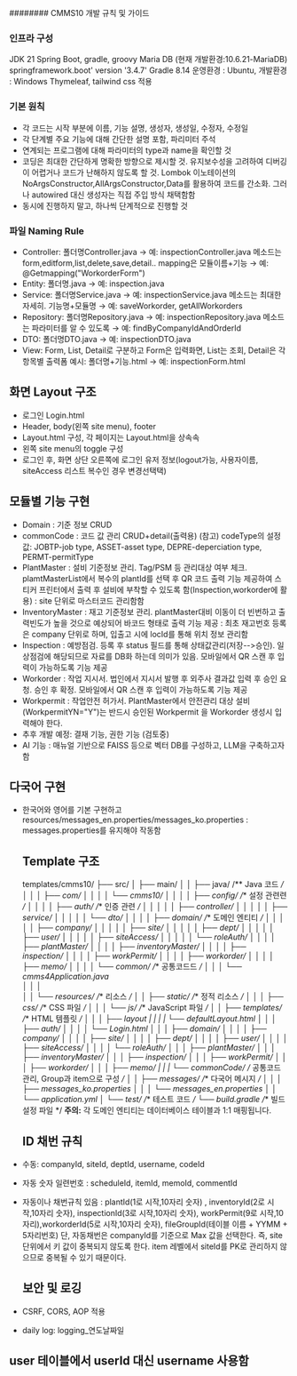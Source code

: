 ######## CMMS10 개발 규칙 및 가이드

### 인프라 구성

JDK 21
Spring Boot, gradle, groovy
Maria DB (현재 개발환경:10.6.21-MariaDB)
springframework.boot' version '3.4.7'
Gradle 8.14
운영환경 : Ubuntu, 개발환경 : Windows
Thymeleaf, tailwind css 적용

### 기본 원칙

* 각 코드는 시작 부분에 이름, 기능 설명, 생성자, 생성일, 수정자, 수정일
* 각 단계별 주요 기능에 대해 간단한 설명 포함, 파리미터 주석 
* 연계되는 프로그램에 대해 파라미터의 type과 name을 확인할 것
* 코딩은 최대한 간단하게 명확한 방향으로 제시할 것. 유지보수성을 고려하여 디버깅이 어렵거나 코드가 난해하지 않도록 할 것. Lombok 이노테이션의 NoArgsConstructor,AllArgsConstructor,Data를 활용하여 코드를 간소화. 그러나 autowired 대신 생성자는 직접 주입 방식 채택함함
* 동시에 진행하지 말고, 하나씩 단계적으로 진행할 것 

### 파일 Naming Rule

* Controller: 폴더명Controller.java → 예: inspectionController.java
              메소드는 form,editform,list,delete,save,detail..
              mapping은 모듈이름+기능 → 예: @Getmapping("WorkorderForm")
* Entity: 폴더명.java → 예: inspection.java
* Service: 폴더명Service.java → 예: inspectionService.java
           메소드는 최대한 자세히. 기능명+모듈명 → 예: saveWorkorder, getAllWorkorders
* Repository: 폴더명Repository.java → 예: inspectionRepository.java
              메소드는 파라미터를 알 수 있도록 → 예: findByCompanyIdAndOrderId
* DTO: 폴더명DTO.java → 예: inspectionDTO.java
* View: Form, List, Detail로 구분하고 Form은 입력화면, List는 조회, Detail은 각 항목별 출력폼
  예시: 폴더명+기능.html → 예: inspectionForm.html

## 화면 Layout 구조

* 로그인 Login.html
* Header, body(왼쪽 site menu), footer
* Layout.html 구성, 각 페이지는 Layout.html을 상속속
* 왼쪽 site menu의 toggle 구성
* 로그인 후, 화면 상단 오른쪽에 로그인 유저 정보(logout가능, 사용자이름, siteAccess 리스트 복수인 경우 변경선택택)

## 모듈별 기능 구현

* Domain : 기준 정보 CRUD 
* commonCode : 코드 값 관리 CRUD+detail(출력용)
  (참고) codeType의 설정값: JOBTP-job type, ASSET-asset type, DEPRE-deperciation type, PERMT-permitType 
* PlantMaster : 설비 기준정보 관리. Tag/PSM 등 관리대상 여부 체크. plamtMasterList에서 복수의 plantId를 선택 후 QR 코드 출력 기능 제공하여 스티커 프린터에서 출력 후 설비에 부착할 수 있도록 함(Inspection,workorder에 활용)
              : site 단위로 마스터코드 관리함함
* InventoryMaster : 재고 기준정보 관리. plantMaster대비 이동이 더 빈번하고 출력빈도가 높을 것으로 예상되어 바코드 형태로 출력 기능 제공 
                  : 최초 재고번호 등록은 company 단위로 하며, 입출고 시에 locId를 통해 위치 정보 관리함 
* Inspection : 예방점검. 등록 후 status 필드를 통해 상태값관리(저장-->승인). 일상점검에 해당되므로 자료를 DB화 하는데 의미가 있음. 모바일에서 QR 스캔 후 입력이 가능하도록 기능 제공 
* Workorder : 작업 지시서. 법인에서 지시서 발행 후 외주사 결과값 입력 후 승인 요청. 승인 후 확정. 모바일에서 QR 스캔 후 입력이 가능하도록 기능 제공 
* Workpermit : 작업안전 허가서. PlantMaster에서 안전관리 대상 설비(WorkpermitYN="Y")는 반드시 승인된 Workpermit 을 Workorder 생성시 입력해야 한다. 
* 추후 개발 예정: 결재 기능, 권한 기능
  (검토중) 
* AI 기능 : 매뉴얼 기반으로 FAISS 등으로 벡터 DB를 구성하고, LLM을 구축하고자 함 

## 다국어 구현

* 한국어와 영어를 기본 구현하고 resources/messages\_en.properties/messages\_ko.properties : messages.properties를 유지해야 작동함 

  ## Template 구조

  templates/cmms10/
  ├── src/
  │   ├── main/
  │   │   ├── java/           /\*\* Java 코드 */
  │   │   │   ├── com/
  │   │   │   │   └── cmms10/
  │   │   │   │       ├── config/         /*\* 설정 관련련 */
  │   │   │   │       ├── auth/           /*\* 인증 관련 */
  │   │   │   │       │   ├── controller/
  │   │   │   │       │   ├── service/
  │   │   │   │       │   └── dto/
  │   │   │   │       ├── domain/         /*\* 도메인 엔티티 */
  │   │   │   │       │   ├── company/
  │   │   │   │       │   ├── site/
  │   │   │   │       │   ├── dept/
  │   │   │   │       │   ├── user/
  │   │   │   │       │   ├── siteAccess/
  │   │   │   │       │   └── roleAuth/
  │   │   │   │       ├── plantMaster/
  │   │   │   │       ├── inventoryMaster/
  │   │   │   │       ├── inspection/
  │   │   │   │       ├── workPermit/
  │   │   │   │       ├── workorder/
  │   │   │   │       ├── memo/
  │   │   │   │       └── common/     /*\* 공통코드드 */
  │   │   │   └──   cmms4Application.java  
  │   │   │  
  │   │   └── resources/           /*\* 리소스 */
  │   │       ├── static/          /*\* 정적 리소스 */
  │   │       │   ├── css/         /*\* CSS 파일 */
  │   │       │   └── js/          /*\* JavaScript 파일 */
  │   │       ├── templates/       /*\* HTML 템플릿 */
  │   │       │   ├── layout
  |   |       |   |   └── defaultLayout.html
  │   │       │   ├── auth/
  │   │       │   │   └── Login.html
  │   │       │   ├── domain/
  │   │       │   │   ├── company/
  │   │       │   │   ├── site/
  │   │       │   │   ├── dept/
  │   │       │   │   ├── user/
  │   │       │   │   ├── siteAccess/
  │   │       │   │   └── roleAuth/
  │   │       │   ├── plantMaster/
  │   │       │   ├── inventoryMaster/
  │   │       │   ├── inspection/
  │   │       │   ├── workPermit/
  │   │       │   ├── workorder/
  │   │       │   ├── memo/
  |   |       |   └── commonCode/ /* 공통코드 관리, Group과 item으로 구성 */
  │   │       ├── messages/       /*\* 다국어 메시지 */
  │   │       │   ├── messages_ko.properties
  │   │       │   └── messages_en.properties
  │   │       └── application.yml
  │   └── test/            /*\* 테스트 코드 */
  └── build.gradle         /*\* 빌드 설정 파일 \*/
  **주의:** 각 도메인 엔티티는 데이터베이스 테이블과 1:1 매핑됩니다.

  ## ID 채번 규칙

* 수동: companyId, siteId, deptId, username, codeId
* 자동 숫자 일련번호 : scheduleId, itemId, memoId, commentId
* 자동이나 채번규칙 있음 : 
  plantId(1로 시작,10자리 숫자)  , inventoryId(2로 시작,10자리 숫자), inspectionId(3로 시작,10자리 숫자), workPermit(9로 시작,10자리),workorderId(5로 시작,10자리 숫자), fileGroupId(테이블 이름 + YYMM + 5자리번호)
  단, 자동채번은 companyId를 기준으로 Max 값을 선택한다. 즉, site 단위에서 키 값이 중복되지 않도록 한다. item 레벨에서 siteId를 PK로 관리하지 않으므로 중복될 수 있기 때문이다. 

  ## 보안 및 로깅

* CSRF, CORS, AOP 적용
* daily log: logging\_연도날짜일

## user 테이블에서 userId 대신 username 사용함

